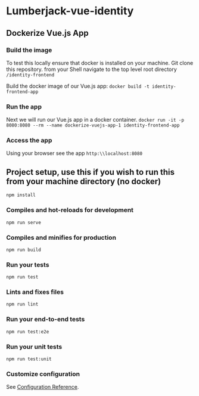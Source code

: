 # Lumberjack-vue-identity

## Dockerize Vue.js App

### Build the image

To test this locally ensure that docker is installed on your machine. 
Git clone this repository.
from your Shell navigate to the top level root directory `/identity-frontend`

Build the docker image of our Vue.js app:
`docker build -t identity-frontend-app`

### Run the app

Next we will run our Vue.js app in a docker container.
`docker run -it -p 8080:8080 --rm --name dockerize-vuejs-app-1 identity-frontend-app`

### Access the app
Using your browser see the app `http:\\localhost:8080`



## Project setup, use this if you wish to run this from your machine directory (no docker)
```
npm install
```

### Compiles and hot-reloads for development
```
npm run serve
```

### Compiles and minifies for production
```
npm run build
```

### Run your tests
```
npm run test
```

### Lints and fixes files
```
npm run lint
```

### Run your end-to-end tests
```
npm run test:e2e
```

### Run your unit tests
```
npm run test:unit
```

### Customize configuration
See [Configuration Reference](https://cli.vuejs.org/config/).